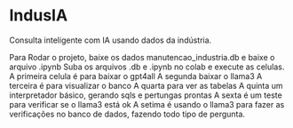 # IndusIA
Consulta inteligente com IA usando dados da indústria.


Para Rodar o projeto, baixe os dados manutencao_industria.db e baixe o arquivo .ipynb
Suba os arquivos .db e .ipynb no colab e execute as celulas.
A primeira celula é para baixar o gpt4all
A segunda baixar o llama3
A terceira é para visualizar o banco
A quarta para ver as tabelas
A quinta um interpretador básico, gerando sqls e pertungas prontas
A sexta é um teste para verificar se o llama3 está ok
A setima é usando o llama3 para fazer as verificações no banco de dados, fazendo todo tipo de pergunta.
